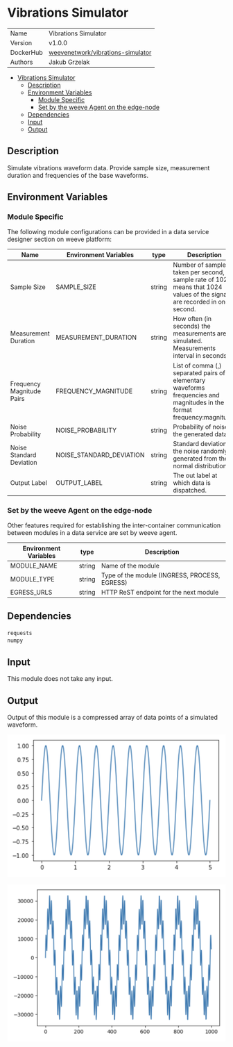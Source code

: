# Vibrations Simulator

|                |                                       |
| -------------- | ------------------------------------- |
| Name           | Vibrations Simulator                           |
| Version        | v1.0.0                                |
| DockerHub | [weevenetwork/vibrations-simulator](https://hub.docker.com/r/weevenetwork/vibrations-simulator) |
| Authors        | Jakub Grzelak                    |

- [Vibrations Simulator](#vibrations-simulator)
  - [Description](#description)
  - [Environment Variables](#environment-variables)
    - [Module Specific](#module-specific)
    - [Set by the weeve Agent on the edge-node](#set-by-the-weeve-agent-on-the-edge-node)
  - [Dependencies](#dependencies)
  - [Input](#input)
  - [Output](#output)

## Description

Simulate vibrations waveform data. Provide sample size, measurement duration and frequencies of the base waveforms.

## Environment Variables

### Module Specific

The following module configurations can be provided in a data service designer section on weeve platform:

| Name                 | Environment Variables     | type     | Description                                              |
| -------------------- | ------------------------- | -------- | -------------------------------------------------------- |
| Sample Size    | SAMPLE_SIZE         | string   | Number of samples taken per second, sample rate of 1024 means that 1024 values of the signal are recorded in one second.            |
| Measurement Duration    | MEASUREMENT_DURATION         | string  | How often (in seconds) the measurements are simulated. Measurements interval in seconds.            |
| Frequency Magnitude Pairs    | FREQUENCY_MAGNITUDE         | string  | List of comma (,) separated pairs of elementary waveforms frequencies and magnitudes in the format frequency:magnitude.   |
| Noise Probability    | NOISE_PROBABILITY         | string   | Probability of noise in the generated data.            |
| Noise Standard Deviation    | NOISE_STANDARD_DEVIATION         | string   | Standard deviation of the noise randomly generated from the normal distribution.    |
| Output Label   | OUTPUT_LABEL         | string   | The out label at which data is dispatched.   |


### Set by the weeve Agent on the edge-node

Other features required for establishing the inter-container communication between modules in a data service are set by weeve agent.

| Environment Variables | type   | Description                                    |
| --------------------- | ------ | ---------------------------------------------- |
| MODULE_NAME           | string | Name of the module                             |
| MODULE_TYPE           | string | Type of the module (INGRESS, PROCESS, EGRESS)  |
| EGRESS_URLS            | string | HTTP ReST endpoint for the next module         |

## Dependencies

```txt
requests
numpy
```

## Input

This module does not take any input.

## Output

Output of this module is a compressed array of data points of a simulated waveform.

![Waveform 1](assets-readme/waveform-1.png)

![Waveform 2](assets-readme/waveform-2.png)
